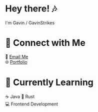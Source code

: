 # Hey there! 🎶

I'm Gavin / GavinStrikes

# 🚀 Connect with Me  
📧 [Email Me](mailto:contact@gavinstrikes.wtf)  
🌐 [Portfolio](https://gavinstrikes.wtf/)  

# 🌱 Currently Learning
☕ Java
🦀 Rust  
💻 Frontend Development  
